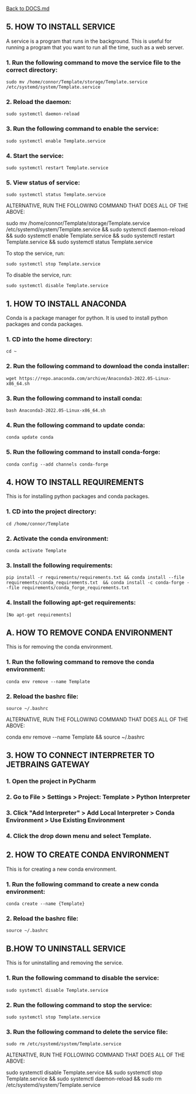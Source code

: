 [Back to DOCS.md](DOCS.md)



## 5. HOW TO INSTALL SERVICE ##


A service is a program that runs in the background. This is useful for running a program that you want to run all the time, such as a web server.


### 1. Run the following command to move the service file to the correct directory: ###

    sudo mv /home/connor/Template/storage/Template.service /etc/systemd/system/Template.service


### 2. Reload the daemon: ###

    sudo systemctl daemon-reload


### 3. Run the following command to enable the service: ###

    sudo systemctl enable Template.service


### 4. Start the service: ###

    sudo systemctl restart Template.service


### 5. View status of service: ###

    sudo systemctl status Template.service


ALTERNATIVE, RUN THE FOLLOWING COMMAND THAT DOES ALL OF THE ABOVE:

sudo mv /home/connor/Template/storage/Template.service /etc/systemd/system/Template.service && sudo systemctl daemon-reload && sudo systemctl enable Template.service && sudo systemctl restart Template.service && sudo systemctl status Template.service


To stop the service, run:

    sudo systemctl stop Template.service


To disable the service, run:

    sudo systemctl disable Template.service





## 1. HOW TO INSTALL ANACONDA ##


Conda is a package manager for python. It is used to install python packages and conda packages.


### 1. CD into the home directory: ###

    cd ~


### 2. Run the following command to download the conda installer: ###

    wget https://repo.anaconda.com/archive/Anaconda3-2022.05-Linux-x86_64.sh


### 3. Run the following command to install conda: ###

    bash Anaconda3-2022.05-Linux-x86_64.sh


### 4. Run the following command to update conda: ###

    conda update conda


### 5. Run the following command to install conda-forge: ###

    conda config --add channels conda-forge






## 4. HOW TO INSTALL REQUIREMENTS ##


This is for installing python packages and conda packages.


### 1. CD into the project directory: ###

    cd /home/connor/Template


### 2. Activate the conda environment: ###

    conda activate Template


### 3. Install the following requirements: ###

    pip install -r requirements/requirements.txt && conda install --file requirements/conda_requirements.txt  && conda install -c conda-forge --file requirements/conda_forge_requirements.txt


### 4. Install the following apt-get requirements: ###

    [No apt-get requirements]






## A. HOW TO REMOVE CONDA ENVIRONMENT ##


This is for removing the conda environment.


### 1. Run the following command to remove the conda environment: ###

    conda env remove --name Template


### 2. Reload the bashrc file: ###

    source ~/.bashrc


ALTERNATIVE, RUN THE FOLLOWING COMMAND THAT DOES ALL OF THE ABOVE:

conda env remove --name Template && source ~/.bashrc





## 3. HOW TO CONNECT INTERPRETER TO JETBRAINS GATEWAY ##


### 1. Open the project in PyCharm ###


### 2. Go to File > Settings > Project: Template > Python Interpreter ###


### 3. Click "Add Interpreter" > Add Local Interpreter > Conda Environment > Use Existing Environment ###


### 4. Click the drop down menu and select Template. ###





## 2. HOW TO CREATE CONDA ENVIRONMENT ##


This is for creating a new conda environment.


### 1. Run the following command to create a new conda environment: ###

    conda create --name {Template}


### 2. Reload the bashrc file: ###

    source ~/.bashrc






## B.HOW TO UNINSTALL SERVICE ##


This is for uninstalling and removing the service.


### 1. Run the following command to disable the service: ###

    sudo systemctl disable Template.service


### 2. Run the following command to stop the service: ###

    sudo systemctl stop Template.service


### 3. Run the following command to delete the service file: ###

    sudo rm /etc/systemd/system/Template.service


ALTENATIVE, RUN THE FOLLOWING COMMAND THAT DOES ALL OF THE ABOVE:

sudo systemctl disable Template.service && sudo systemctl stop Template.service && sudo systemctl daemon-reload && sudo rm /etc/systemd/system/Template.service





